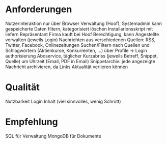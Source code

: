 ﻿# Anforderungen
  Nutzerinteraktion nur über Browser
  Verwaltung (Hoof), Systemadmin kann gespeicherte Daten filtern, kategorisiert löschen
    Installarionsskript mit liefern
  Repräsentant Firma kauft bei Hoof Berechtigung, kann Angestellte verwalten (jeweils Login)
  Nachrichten aus verschiedenen Quellen: RSS, Twitter, Facebook, Onlinezeitungen
  Suchen/Filtern nach Quellen und Schlagwörtern (Aktienkurse, Konkurrenten, ...) über Profile -> Login authorisierung
  Aboservice, täglicher Kurzabriss (jeweils Betreff, Snippet, Quelle) um Uhrzeit (Email, PDF in Email)
  Snippetarchiv: jede angezeigte Nachricht archivieren, da Links Aktualität verlieren können
  
# Qualität
  Nutzbarkeit Login
  Inhalt (viel sinnvolles, wenig Schrott)
  
# Empfehlung
  SQL für Verwaltung
  MongoDB für Dokumente
